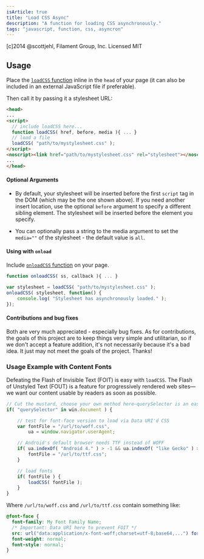 ```yaml
---
isArticle: true
title: "Load CSS Async"
description: "A function for loading CSS asynchronously."
tags: "javascript, function, css, asyncron"
---
```

[c]2014 @scottjehl, Filament Group, Inc.
Licensed MIT

## Usage

Place the [`loadCSS` function](https://github.com/filamentgroup/loadCSS/blob/master/loadCSS.js) inline in the `head` of your page (it can also be included in an external JavaScript file if preferable).

Then call it by passing it a stylesheet URL:

``` html
<head>
...
<script>
  // include loadCSS here...
  function loadCSS( href, before, media ){ ... }
  // load a file
  loadCSS( "path/to/mystylesheet.css" );
</script>
<noscript><link href="path/to/mystylesheet.css" rel="stylesheet"></noscript>
...
</head>
```

#### Optional Arguments
- By default, your stylesheet will be inserted before the first `script` tag in the DOM (which may be the one shown above). If you need another insert location, use the optional `before` argument to specify a different sibling element. The stylesheet will be inserted before the element you specify.

- You can optionally pass a string to the media argument to set the `media=""` of the stylesheet - the default value is `all`.

#### Using with `onload`

Include [`onloadCSS` function](https://github.com/filamentgroup/loadCSS/blob/master/onloadCSS.js) on your page.

``` javascript
function onloadCSS( ss, callback ){ ... }

var stylesheet = loadCSS( "path/to/mystylesheet.css" );
onloadCSS( stylesheet, function() {
	console.log( "Stylesheet has asynchronously loaded." );
});
```

#### Contributions and bug fixes

Both are very much appreciated - especially bug fixes. As for contributions, the goals of this project are to keep things very simple and utilitarian, so if we don't accept a feature addition, it's not necessarily because it's a bad idea. It just may not meet the goals of the project. Thanks!

### Usage Example with Content Fonts

Defeating the Flash of Invisible Text (FOIT) is easy with `loadCSS`. The Flash of Unstyled Text (FOUT) is a feature for progressively rendered web sites—we want our content usable by readers as soon as possible.

``` javascript
// Cut the mustard, choose your own method here—querySelector is an easy one.
if( "querySelector" in win.document ) {

	// test for font-face version to load via Data URI'd CSS
	var fontFile = "/url/to/woff.css",
		ua = window.navigator.userAgent;

	// Android's default browser needs TTF instead of WOFF
	if( ua.indexOf( "Android 4." ) > -1 && ua.indexOf( "like Gecko" ) > -1 && ua.indexOf( "Chrome" ) === -1 ) {
		fontFile = "/url/to/ttf.css";
	}

	// load fonts
	if( fontFile ) {
		loadCSS( fontFile );
	}
}
```

Where `/url/to/woff.css` and `/url/to/ttf.css` contain something like:

``` css
@font-face {
  font-family: My Font Family Name;
  /* Important: Data URI here to prevent FOIT */
  src: url("data:application/x-font-woff;charset=utf-8;base64,...") format("woff");
  font-weight: normal;
  font-style: normal;
}
```
